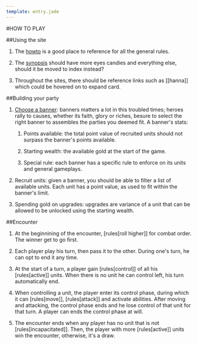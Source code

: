 ```yaml
---
template: entry.jade
---
```


#HOW TO PLAY

##Using the site

1.  The [howto](howto.html) is a good place to reference for all the
general rules.

2.  The [synopsis](synopsis.html) should have more eyes candies and
everything else, should it be moved to index instead?

3.  Throughout the sites, there should be reference links such as
[[hanna]] which could be hovered on to expand card.

##Building your party

1.  [Choose a banner](.#banner-list): banners matters a lot in this
troubled times; heroes rally to causes, whether its faith, glory or riches,
besure to select the right banner to assembles the parties you deemed fit.
A banner's stats:

    1.  Points available: the total point value of recruited units
    should not surpass the banner's points available.

    2.  Starting wealth: the available gold at the start of the game.

    3.  Special rule: each banner has a specific rule to enforce on its
    units and general gameplays.

2.  Recruit units: given a banner, you should be able to filter a
list of available units. Each unit has a point value, as used to fit
within the banner's limit. <br>

3.  Spending gold on upgrades: upgrades are variance of a unit that can
be allowed to be unlocked using the starting wealth.

##Encounter

1.  At the beginnining of the encounter, [rules[roll higher]] for combat
order. The winner get to go first.

2.  Each player play his turn, then pass it to the other. During one's
turn, he can opt to end it any time.

3.  At the start of a turn, a player gain [rules[control]] of all his
[rules[active]] units. When there is no unit he can control left, his turn 
automatically end.

4.  When controlling a unit, the player enter its control phase, during
which it can [rules[move]], [rules[attack]] and activate abilities. After 
moving and attacking, the control phase ends and he lose control of that unit
for that turn. A player can ends the control phase at will.

5.  The encounter ends when any player has no unit that is not
[rules[incapacitated]]. Then, the player with more [rules[active]] units win
the encounter, otherwise, it's a draw.
